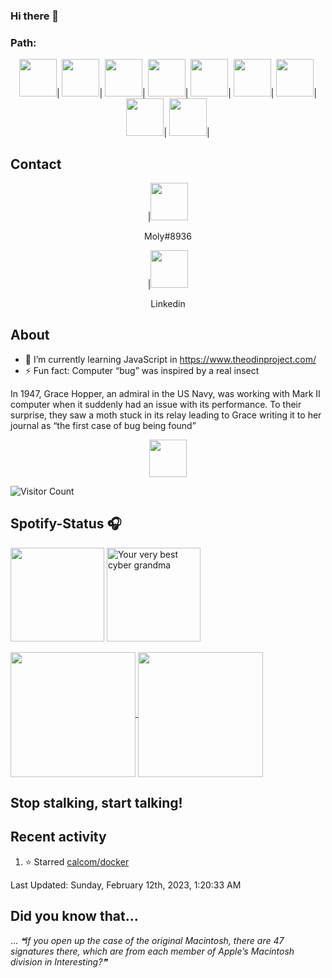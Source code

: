 ### Hi there 👋

### Path:
<div align="center">
<img src="https://user-images.githubusercontent.com/78387674/218288205-ad773408-321e-4ced-95d3-4819c94b6ab5.png" width=60>|
<img src="https://user-images.githubusercontent.com/78387674/218288209-39dcf265-a25b-42c5-b767-b8a2c18f5ab3.png" width=60>|
<img src="https://user-images.githubusercontent.com/78387674/218288213-7e762c60-89d8-4445-8381-a819d6433583.png" width=60>|
<img src="https://user-images.githubusercontent.com/78387674/218288215-7867b895-eaec-4a8f-b561-d98db6c78675.png" width=60>|
<img src="https://user-images.githubusercontent.com/78387674/218288220-ced40ff3-1659-4943-ba91-94fa9c2dc2fc.png" width=60>|
<img src="https://user-images.githubusercontent.com/78387674/218288222-f0b85b03-f45f-4698-89b7-221eebd58743.png" width=60>|
<img src="https://user-images.githubusercontent.com/78387674/218288225-ed6b0f82-664e-4468-92cf-c2f52021ebe9.png" width=60>|
<img src="https://user-images.githubusercontent.com/78387674/218288229-b9acc604-f982-4657-a9e2-76ff853d0636.png" width=60>|
<img src="https://user-images.githubusercontent.com/78387674/218288232-1e7fd53f-5260-42d9-81db-ed3da47c54b0.png" width=60>|
</div>

## Contact
<div align="center">
|<img src="https://user-images.githubusercontent.com/78387674/217711921-77c47df2-95a4-4286-b198-b684269ad750.png" width=60><p>Moly#8936</p>
|<img src="https://user-images.githubusercontent.com/78387674/218301943-4d338938-429e-4b3f-848c-1279ffa8a08c.png" width=60><p>Linkedin</p>
</div>


## About
- 🌱 I’m currently learning JavaScript in https://www.theodinproject.com/
- ⚡ Fun fact: Computer “bug” was inspired by a real insect‍

In 1947, Grace Hopper, an admiral in the US Navy, was working with Mark II computer when it suddenly had an issue with its performance. To their surprise, they saw a moth stuck in its relay leading to Grace writing it to her journal as “the first case of bug being found”
<!--

Here are some ideas to get you started:

- 🔭 I’m currently working on ...
- 🌱 I’m currently learning ...
- 👯 I’m looking to collaborate on ...
- 🤔 I’m looking for help with ...
- 💬 Ask me about ...
- 📫 How to reach me: ...
- 😄 Pronouns: ...
- ⚡ Fun fact: ...
-->

<div align="center">
<img src="https://user-images.githubusercontent.com/78387674/217340190-e0189090-d891-413c-8bd9-5caa1e888848.gif" width=60px> 
</div>

![Visitor Count](https://profile-counter.glitch.me/joaquintalice/count.svg)

## Spotify-Status 🎧
<p float="left" >
  <img src="https://novatorem-amber-nine.vercel.app/api/spotify" height="150px"/>
  <img alt="Your very best cyber grandma" src="https://thekenyonthrill.files.wordpress.com/2013/10/44-grandma-computer-e1381195849436.jpg" height="150px"/>
</p>

<a href="https://github.com/joaquintalice">
  <img align="center" src="https://letstrys-bloedboemmel.vercel.app/api/?username=bloedboemmel&show_icons=true&theme=radical" height="200"/>
  
</a>

<a href="https://github.com/bloedboemmel">
  <img align="center" src="https://letstrys-bloedboemmel.vercel.app/api/top-langs/?username=bloedboemmel&theme=radical"  height="200"/>
</a>


## Stop stalking, start talking!
## Recent activity
<!--RECENT_ACTIVITY:start-->
1. ⭐ Starred [calcom/docker](https://github.com/calcom/docker)
<!--RECENT_ACTIVITY:end-->

<!--RECENT_ACTIVITY:last_update-->
Last Updated: Sunday, February 12th, 2023, 1:20:33 AM
<!--RECENT_ACTIVITY:last_update_end-->


## Did you know that...
... <!--STARTS_HERE_QUOTE_README-->
<i>❝If you open up the case of the original Macintosh, there are 47 signatures there, which are from each member of Apple’s Macintosh division in Interesting?❞</i>
<!--ENDS_HERE_QUOTE_README-->
